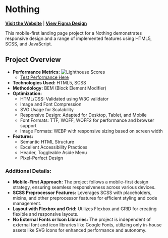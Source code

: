 # Nothing

[**Visit the Website**](https://h-amster.github.io/nothing/) | [**View Figma Design**](https://www.figma.com/file/DtkQmQ797hk0nI4KfMi2Uq/BOSE-New-Version?type=design&node-id=6802-139&t=L7eKz5YKLN0m5WxR-0)

This mobile-first landing page project for a Nothing demonstrates responsive design and a range of implemented features using HTML5, SCSS, and JavaScript.

## Project Overview

- **Performance Metrics:**
  ![Lighthouse Scores](https://imgdb.net/storage/uploads/f7b59a6cdaa643d9d0d987d8a6bf1d252ac8b1bda55097e37a27a984781b09a2.png)
  - [Test Performance Here](https://pagespeed.web.dev/analysis/https-h-amster-github-io-nothing/9tcd2d9jaf?form_factor=desktop)
- **Technologies Used:** HTML5, SCSS
- **Methodology:** BEM (Block Element Modifier)
- **Optimization:**
  - HTML/CSS: Validated using W3C validator
  - Image and Font Compression
  - SVG Usage for Scalability
  - Responsive Design: Adapted for Desktop, Tablet, and Mobile
  - Font Formats: TTF, WOFF, WOFF2 for performance and browser support
  - Image Formats: WEBP with responsive sizing based on screen width
- **Features:**
  - Semantic HTML Structure
  - Excellent Accessibility Practices
  - Header, Toggleable Aside Menu
  - Pixel-Perfect Design

### Additional Details:
- **Mobile-First Approach:** The project follows a mobile-first design strategy, ensuring seamless responsiveness across various devices.
- **SCSS Preprocessor Features:** Leverages SCSS with placeholders, mixins, and other preprocessor features for efficient styling and code management.
- **Layout with Flexbox and Grid:** Utilizes Flexbox and GRID for creating flexible and responsive layouts.
- **No External Fonts or Icon Libraries:** The project is independent of external font and icon libraries like Google Fonts, utilizing only in-house assets like SVG icons for enhanced performance and autonomy.
